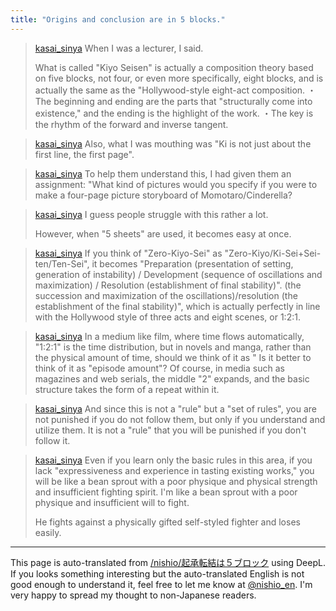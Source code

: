 ```yaml
---
title: "Origins and conclusion are in 5 blocks."
---
```


> [kasai_sinya](https://twitter.com/kasai_sinya/status/1782263930599133639) When I was a lecturer, I said.
>
>  What is called "Kiyo Seisen" is actually a composition theory based on five blocks, not four, or even more specifically, eight blocks, and is actually the same as the "Hollywood-style eight-act composition.
>  ・The beginning and ending are the parts that "structurally come into existence," and the ending is the highlight of the work.
>  ・The key is the rhythm of the forward and inverse tangent.

> [kasai_sinya](https://twitter.com/kasai_sinya/status/1782264331675259090) Also, what I was mouthing was "Ki is not just about the first line, the first page".

> [kasai_sinya](https://twitter.com/kasai_sinya/status/1782264518510579939) To help them understand this, I had given them an assignment: "What kind of pictures would you specify if you were to make a four-page picture storyboard of Momotaro/Cinderella?

> [kasai_sinya](https://twitter.com/kasai_sinya/status/1782280192364564952) I guess people struggle with this rather a lot.
>
>  However, when "5 sheets" are used, it becomes easy at once.

> [kasai_sinya](https://twitter.com/kasai_sinya/status/1782364273844617636) If you think of "Zero-Kiyo-Sei" as "Zero-Kiyo/Ki-Sei+Sei-ten/Ten-Sei", it becomes "Preparation (presentation of setting, generation of instability) / Development (sequence of oscillations and maximization) / Resolution (establishment of final stability)". (the succession and maximization of the oscillations)/resolution (the establishment of the final stability)", which is actually perfectly in line with the Hollywood style of three acts and eight scenes, or 1:2:1.

> [kasai_sinya](https://twitter.com/kasai_sinya/status/1782364845754761604) In a medium like film, where time flows automatically, "1:2:1" is the time distribution, but in novels and manga, rather than the physical amount of time, should we think of it as " Is it better to think of it as "episode amount"?
>  Of course, in media such as magazines and web serials, the middle "2" expands, and the basic structure takes the form of a repeat within it.

> [kasai_sinya](https://twitter.com/kasai_sinya/status/1782365172772061386) And since this is not a "rule" but a "set of rules", you are not punished if you do not follow them, but only if you understand and utilize them. It is not a "rule" that you will be punished if you don't follow it.

> [kasai_sinya](https://twitter.com/kasai_sinya/status/1782367394574557630) Even if you learn only the basic rules in this area, if you lack "expressiveness and experience in tasting existing works," you will be like a bean sprout with a poor physique and physical strength and insufficient fighting spirit. I'm like a bean sprout with a poor physique and insufficient will to fight.
>
>  He fights against a physically gifted self-styled fighter and loses easily.


---
This page is auto-translated from [/nishio/起承転結は５ブロック](https://scrapbox.io/nishio/起承転結は５ブロック) using DeepL. If you looks something interesting but the auto-translated English is not good enough to understand it, feel free to let me know at [@nishio_en](https://twitter.com/nishio_en). I'm very happy to spread my thought to non-Japanese readers.